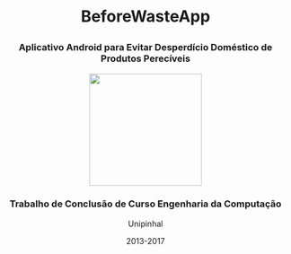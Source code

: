 
# <p align="center">BeforeWasteApp</p>
<h3 align="center">Aplicativo Android para Evitar Desperdício Doméstico de Produtos Perecíveis</p>

<div align="center">
<img src="https://user-images.githubusercontent.com/88908627/133351187-a16b0d28-384b-4b29-bbc4-a885f5f328de.png" width="200px" height="200px">
</div>
                                                                                                                
<p align="center">
      <h3 align="center">Trabalho de Conclusão de Curso Engenharia da Computação</h3>
    <p align="center">Unipinhal</p>
    <p align="center">2013-2017<br/>
   </p>
<p>
